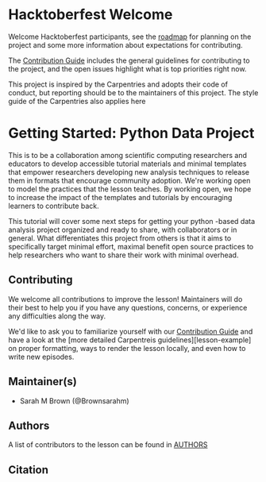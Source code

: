 # Hacktoberfest Welcome

Welcome Hacktoberfest participants, see the [roadmap](https://github.com/brownsarahm/python-data-project/projects/2) for planning on the project and some more information about expectations for contributing.  

The [Contribution Guide](CONTRIBUTING.md) includes the general guidelines for contributing to the project, and the open issues highlight what is top priorities right now.  

This project is inspired by the Carpentries and adopts their code of conduct, but reporting should be to the maintainers of this project.  The style guide of the Carpentries also applies here 

# Getting Started: Python Data Project

This is to be a collaboration among scientific computing researchers and educators to develop accessible tutorial materials and minimal templates that empower researchers developing new analysis techniques to release them in formats that encourage community adoption. We're working open to model the practices that the lesson teaches. By working open, we hope to increase the impact of the templates and tutorials by encouraging learners to contribute back.

This tutorial will cover some next steps for getting your python -based data analysis project organized and ready to share, with collaborators or in general. What differentiates this project from others is that it aims to specifically target minimal effort, maximal benefit open source practices to help researchers who want to share their work with minimal overhead.  

## Contributing

We welcome all contributions to improve the lesson!
Maintainers will do their best to help you if you have any
questions, concerns, or experience any difficulties along the way.


We'd like to ask you to familiarize yourself
with our [Contribution Guide](CONTRIBUTING.md)
and have a look at the [more detailed Carpentreis guidelines][lesson-example] on proper formatting,
 ways to render the lesson locally, and even how to write new episodes.

## Maintainer(s)

* Sarah M Brown (@Brownsarahm)

## Authors

A list of contributors to the lesson can be found in [AUTHORS](AUTHORS)

## Citation


<!-- To cite this lesson, please consult with [CITATION](CITATION)

[lesson-example]: https://swcarpentry.github.io/lesson-example -->
